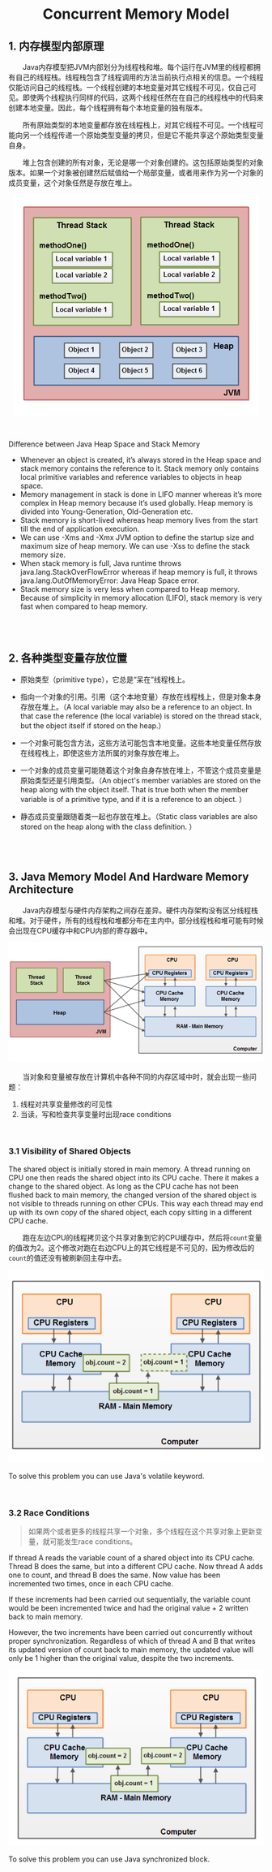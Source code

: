 # <center>Concurrent Memory Model</center>



## 1. 内存模型内部原理
&#12288;&#12288;Java内存模型把JVM内部划分为线程栈和堆。每个运行在JVM里的线程都拥有自己的线程栈。线程栈包含了线程调用的方法当前执行点相关的信息。一个线程仅能访问自己的线程栈。一个线程创建的本地变量对其它线程不可见，仅自己可见。即使两个线程执行同样的代码，这两个线程任然在在自己的线程栈中的代码来创建本地变量。因此，每个线程拥有每个本地变量的独有版本。

&#12288;&#12288;所有原始类型的本地变量都存放在线程栈上，对其它线程不可见。一个线程可能向另一个线程传递一个原始类型变量的拷贝，但是它不能共享这个原始类型变量自身。

&#12288;&#12288;堆上包含创建的所有对象，无论是哪一个对象创建的。这包括原始类型的对象版本。如果一个对象被创建然后赋值给一个局部变量，或者用来作为另一个对象的成员变量，这个对象任然是存放在堆上。

<p align="center">
  <img src="./Images/mem_model1.png"/>
</p>

<br>

Difference between Java Heap Space and Stack Memory
* Whenever an object is created, it’s always stored in the Heap space and stack memory contains the reference to it. Stack memory only contains local primitive variables and reference variables to objects in heap space.
* Memory management in stack is done in LIFO manner whereas it’s more complex in Heap memory because it’s used globally. Heap memory is divided into Young-Generation, Old-Generation etc.
* Stack memory is short-lived whereas heap memory lives from the start till the end of application execution.
* We can use -Xms and -Xmx JVM option to define the startup size and maximum size of heap memory. We can use -Xss to define the stack memory size.
* When stack memory is full, Java runtime throws java.lang.StackOverFlowError whereas if heap memory is full, it throws java.lang.OutOfMemoryError: Java Heap Space error.
* Stack memory size is very less when compared to Heap memory. Because of simplicity in memory allocation (LIFO), stack memory is very fast when compared to heap memory.

<br></br>



## 2. 各种类型变量存放位置

* 原始类型（primitive type），它总是“呆在”线程栈上。

* 指向一个对象的引用。引用（这个本地变量）存放在线程栈上，但是对象本身存放在堆上。（A local variable may also be a reference to an object. In that case the reference (the local variable) is stored on the thread stack, but the object itself if stored on the heap.）

* 一个对象可能包含方法，这些方法可能包含本地变量。这些本地变量任然存放在线程栈上，即使这些方法所属的对象存放在堆上。

* 一个对象的成员变量可能随着这个对象自身存放在堆上，不管这个成员变量是原始类型还是引用类型。（An object's member variables are stored on the heap along with the object itself. That is true both when the member variable is of a primitive type, and if it is a reference to an object. ）

* 静态成员变量跟随着类一起也存放在堆上。（Static class variables are also stored on the heap along with the class definition. ）

<br></br>



## 3. Java Memory Model And Hardware Memory Architecture

&#12288;&#12288;Java内存模型与硬件内存架构之间存在差异。硬件内存架构没有区分线程栈和堆。对于硬件，所有的线程栈和堆都分布在主内中。部分线程栈和堆可能有时候会出现在CPU缓存中和CPU内部的寄存器中。

![JVM & Hardware](./Images/jvm_hardware.png)

&#12288;&#12288;当对象和变量被存放在计算机中各种不同的内存区域中时，就会出现一些问题：

1. 线程对共享变量修改的可见性
2. 当读，写和检查共享变量时出现race conditions

<br>


### 3.1 Visibility of Shared Objects

The shared object is initially stored in main memory. A thread running on CPU one then reads the shared object into its CPU cache. There it makes a change to the shared object. As long as the CPU cache has not been flushed back to main memory, the changed version of the shared object is not visible to threads running on other CPUs. This way each thread may end up with its own copy of the shared object, each copy sitting in a different CPU cache. 

&#12288;&#12288;跑在左边CPU的线程拷贝这个共享对象到它的CPU缓存中，然后将`count`变量的值改为2。这个修改对跑在右边CPU上的其它线程是不可见的，因为修改后的`count`的值还没有被刷新回主存中去。

![Visibility Problem](./Images/visibility_problem.png)

To solve this problem you can use Java's volatile keyword. 

<br>

### 3.2 Race Conditions

> 如果两个或者更多的线程共享一个对象，多个线程在这个共享对象上更新变量，就可能发生race conditions。

If thread A reads the variable count of a shared object into its CPU cache. Thread B does the same, but into a different CPU cache. Now thread A adds one to count, and thread B does the same. Now value has been incremented two times, once in each CPU cache. 

If these increments had been carried out sequentially, the variable count would be been incremented twice and had the original value + 2 written back to main memory. 

However, the two increments have been carried out concurrently without proper synchronization. Regardless of which of thread A and B that writes its updated version of count back to main memory, the updated value will only be 1 higher than the original value, despite the two increments. 

![Race Problem](./Images/race_problem.png)

To solve this problem you can use Java synchronized block. 
